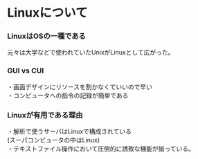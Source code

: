  # Linuxについて
 ### LinuxはOSの一種である
 元々は大学などで使われていたUnixがLinuxとして広がった。  
  
### GUI vs CUI
・画面デザインにリソースを割かなくていいので早い  
・コンピュータへの指令の記録が簡単である  
  
### Linuxが有用である理由
・解析で使うサーバはLinuxで構成されている  
(スーパコンピュータの中はLinux)  
・テキストファイル操作において圧倒的に誘致な機能が揃っている。  

